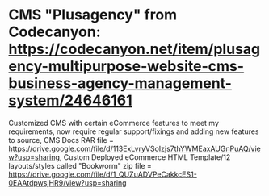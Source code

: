 # CMS "Plusagency" from Codecanyon: https://codecanyon.net/item/plusagency-multipurpose-website-cms-business-agency-management-system/24646161
Customized CMS with certain eCommerce features to meet my requirements, now require regular support/fixings and adding new features to source,
CMS Docs RAR file = https://drive.google.com/file/d/113ExLvryVSoIzjs7thYWMEaxAUGnPuAQ/view?usp=sharing,
Custom Deployed eCommerce HTML Template/12 layouts/styles called "Bookworm" zip file = https://drive.google.com/file/d/1_QUZuADVPeCakkcES1-0EAAtdpwsjHR9/view?usp=sharing
